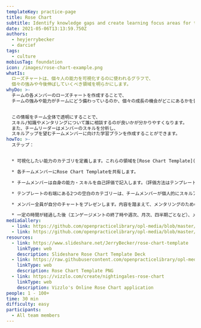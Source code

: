 ```yaml
---
templateKey: practice-page
title: Rose Chart
subtitle: Identify knowledge gaps and create learning focus areas for team members
date: 2021-05-06T13:13:59.750Z
authors:
  - heyjerrybecker
  - darcief
tags:
  - culture
mobiusTag: foundation
icon: /images/rose-chart-example.png
whatIs: 
  ローズチャートは、個々人の能力を可視化するのに使われるグラフで、
  個々の強みや今後伸ばしていくべき領域を明らかにします。
whyDo: >-
  チームの各メンバーのローズチャートを作成することで、
  チームの強みや能力がチームにどう備わっているのか、個々の成長の機会がどこにあるかを皆が理解できるようになります。


  この情報をチーム全体で透明にすることで、
  スキル/知識やメンタリングについて誰に相談するのが良いかが分かりやすくなります。
  また、チームリーダーはメンバーのスキルを分析し、
  スキルアップを望むチームメンバーに向けた学習プランを作成することができます。
howTo: >-
  ステップ：


  * 可視化したい能力のカテゴリを定義します。これらの領域を[Rose Chart Template](https://www.slideshare.net/JerryBecker/rose-chart-template)の「Category」にラベル付けします。チャートの右側の2つの追加カテゴリは空白のままにしておきます。これらはチームメンバーによって記入されます（後述）。

  * 各チームメンバーにRose Chart Templateを共有します。

  * チームメンバーは自身の能力・スキルを自己評価で記入します。（評価方法はテンプレート右上の凡例を参照）。

  * テンプレートの右端にある2つの空白のカテゴリーは、チームメンバーが個人的にスキルアップしたいカテゴリーです。各メンバーが独自に記入しましょう。

  * メンバー全員が自分のチャートをプレゼンします。内容を踏まえて、メンタリングのためのペアリングを組んだり、チームリーダーのレビューとスキルアップ計画を考えるための話し合いをしましょう。

  * 一定の時間が経過した後（エンゲージメントの終了時や週次、月次、四半期ごとなど）、メンバーにチャートを更新してもらいます。更新に基づいて知識共有のための追加計画をレビューし、計画を実行します。
mediaGallery:
  - link: https://github.com/openpracticelibrary/opl-media/blob/master/images/Rose%20Chart%20Example.png?raw=true
  - link: https://github.com/openpracticelibrary/opl-media/blob/master/Rose%20Chart%20Blank.png?raw=true
resources:
  - link: https://www.slideshare.net/JerryBecker/rose-chart-template
    linkType: web
    description: Slideshare Rose Chart Template Deck
  - link: https://raw.githubusercontent.com/openpracticelibrary/opl-media/master/Rose%20Chart%20Blank.png
    linkType: web
    description: Rose Chart Template PNG
  - link: https://vizzlo.com/create/nightingales-rose-chart
    linkType: web
    description: Vizzlo's Online Rose Chart application
people: 1 - 100+
time: 30 min
difficulty: easy
participants:
  - All team members
---
```

